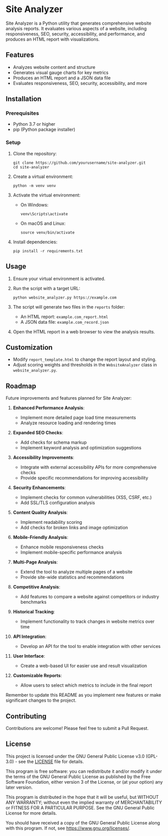# Site Analyzer

Site Analyzer is a Python utility that generates comprehensive website analysis reports. It evaluates various aspects of a website, including responsiveness, SEO, security, accessibility, and performance, and produces an HTML report with visualizations.

## Features

- Analyzes website content and structure
- Generates visual gauge charts for key metrics
- Produces an HTML report and a JSON data file
- Evaluates responsiveness, SEO, security, accessibility, and more

## Installation

### Prerequisites

- Python 3.7 or higher
- pip (Python package installer)

### Setup

1. Clone the repository:
   ```
   git clone https://github.com/yourusername/site-analyzer.git
   cd site-analyzer
   ```

2. Create a virtual environment:
   ```
   python -m venv venv
   ```

3. Activate the virtual environment:
   - On Windows:
     ```
     venv\Scripts\activate
     ```
   - On macOS and Linux:
     ```
     source venv/bin/activate
     ```

4. Install dependencies:
   ```
   pip install -r requirements.txt
   ```

## Usage

1. Ensure your virtual environment is activated.

2. Run the script with a target URL:
   ```
   python website_analyzer.py https://example.com
   ```

3. The script will generate two files in the `reports` folder:
   - An HTML report: `example.com_report.html`
   - A JSON data file: `example.com_record.json`

4. Open the HTML report in a web browser to view the analysis results.

## Customization

- Modify `report_template.html` to change the report layout and styling.
- Adjust scoring weights and thresholds in the `WebsiteAnalyzer` class in `website_analyzer.py`.

## Roadmap

Future improvements and features planned for Site Analyzer:

1. **Enhanced Performance Analysis**: 
   - Implement more detailed page load time measurements
   - Analyze resource loading and rendering times

2. **Expanded SEO Checks**: 
   - Add checks for schema markup
   - Implement keyword analysis and optimization suggestions

3. **Accessibility Improvements**: 
   - Integrate with external accessibility APIs for more comprehensive checks
   - Provide specific recommendations for improving accessibility

4. **Security Enhancements**: 
   - Implement checks for common vulnerabilities (XSS, CSRF, etc.)
   - Add SSL/TLS configuration analysis

5. **Content Quality Analysis**: 
   - Implement readability scoring
   - Add checks for broken links and image optimization

6. **Mobile-Friendly Analysis**: 
   - Enhance mobile responsiveness checks
   - Implement mobile-specific performance analysis

7. **Multi-Page Analysis**: 
   - Extend the tool to analyze multiple pages of a website
   - Provide site-wide statistics and recommendations

8. **Competitive Analysis**: 
   - Add features to compare a website against competitors or industry benchmarks

9. **Historical Tracking**: 
   - Implement functionality to track changes in website metrics over time

10. **API Integration**: 
    - Develop an API for the tool to enable integration with other services

11. **User Interface**: 
    - Create a web-based UI for easier use and result visualization

12. **Customizable Reports**: 
    - Allow users to select which metrics to include in the final report

Remember to update this README as you implement new features or make significant changes to the project.

## Contributing

Contributions are welcome! Please feel free to submit a Pull Request.

## License

This project is licensed under the GNU General Public License v3.0 (GPL-3.0) - see the [LICENSE](LICENSE) file for details.

This program is free software: you can redistribute it and/or modify it under the terms of the GNU General Public License as published by the Free Software Foundation, either version 3 of the License, or (at your option) any later version.

This program is distributed in the hope that it will be useful, but WITHOUT ANY WARRANTY; without even the implied warranty of MERCHANTABILITY or FITNESS FOR A PARTICULAR PURPOSE. See the GNU General Public License for more details.

You should have received a copy of the GNU General Public License along with this program. If not, see <https://www.gnu.org/licenses/>.
